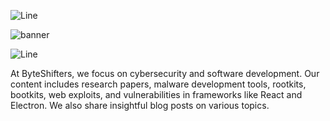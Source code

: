 ![Line](https://github.com/user-attachments/assets/613229a3-0e18-4efb-af72-4d577f5a1a5f)

![banner](https://github.com/user-attachments/assets/cbcdf4cc-66c4-490c-9c2e-21e39318ee6c)

![Line](https://github.com/user-attachments/assets/613229a3-0e18-4efb-af72-4d577f5a1a5f)

At ByteShifters, we focus on cybersecurity and software development. Our content includes research papers, malware development tools, rootkits, bootkits, web exploits, and vulnerabilities in frameworks like React and Electron. We also share insightful blog posts on various topics.
